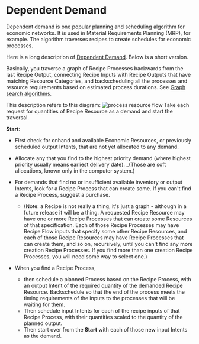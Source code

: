 # Dependent Demand

Dependent demand is one popular planning and scheduling algorithm for economic networks. It is used in Material Requirements Planning (MRP), for example. The algorithm traverses recipes to create schedules for economic processes.

Here is a long description of [Dependent Demand](http://mikorizal.org/dependent_demand.pdf). Below is a short version.

Basically, you traverse a graph of Recipe Processes backwards from the last Recipe Output, connecting Recipe Inputs with Recipe Outputs that have matching Resource Categories, and backscheduling all the processes and resource requirements based on estimated process durations.   See [Graph search algorithms](http://jasonpark.me/AlgorithmVisualizer/).

This description refers to this diagram:
![process resource flow](https://raw.githubusercontent.com/valueflows/valueflows/master/release-doc-in-process/process-layer.png)
Take each request for quantities of Recipe Resource as a demand and start the traversal.

**Start:** 
* First check for onhand and available Economic Resources, or previously scheduled output Intents, that are not yet allocated to any demand. 
* Allocate any that you find to the highest priority demand (where highest priority usually means earliest delivery date). _(Those are soft allocations, known only in the computer system.)
* For demands that find no or insufficient available inventory or output Intents, look for a Recipe Process that can create some. If you can't find a Recipe Process, suggest a purchase.

    * (Note: a Recipe is not really a thing, it's just a graph - although in a future release it will be a thing. A requested Recipe Resource may have one or more Recipe Processes that can create some Resources of that specification. Each of those Recipe Processes may have Recipe Flow inputs that specify some other Recipe Resources, and each of those Recipe Resources may have Recipe Processes that can create them, and so on, recursively, until you can't find any more creation Recipe Processes. If you find more than one creation Recipe Processes, you will need some way to select one.)

* When you find a Recipe Process, 
    * then schedule a planned Process based on the Recipe Process, with an output Intent of the required quantity of the demanded Recipe Resource. Backschedule so that the end of the process meets the timing requirements of the inputs to the processes that will be waiting for them. 
    * Then schedule input Intents for each of the recipe inputs of that Recipe Process, with their quantities scaled to the quantity of the planned output. 
    * Then start over from the **Start** with each of those new input Intents as the demand.
